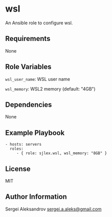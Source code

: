 wsl
=========

An Ansible role to configure wsl.

Requirements
------------

None

Role Variables
--------------

`wsl_user_name`: WSL user name

`wsl_memory`: WSL2 memory (default: "4GB")

Dependencies
------------

None

Example Playbook
----------------

    - hosts: servers
      roles:
         - { role: sjlex.wsl, wsl_memory: "8GB" }

License
-------

MIT

Author Information
------------------

Sergei Aleksandrov <sergei.a.aleks@gmail.com>

